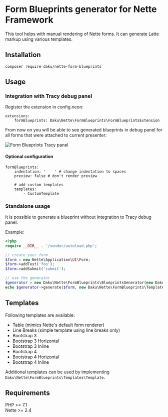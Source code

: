 # Form Blueprints generator for Nette Framework
This tool helps with manual rendering of Nette forms. It can generate Latte markup using various templates.

## Installation
`composer require daku/nette-form-blueprints`

## Usage

### Integration with Tracy debug panel
Register the extension in config.neon:
```neon
extensions:
	formBlueprints: Daku\Nette\FormBlueprints\FormBlueprintsExtension
```

From now on you will be able to see generated blueprints in debug panel for all forms that were attached to current presenter:

![Form Blueprints Tracy panel](https://danielkurecka.github.io/nette-form-blueprints/form-blueprints-panel.png)

#### Optional configuration
```neon
formBlueprints:
	indentation: '    ' # change indentation to spaces
	preview: false # don't render preview

	# add custom templates
	templates:
		- CustomTemplate
```

### Standalone usage
It is possible to generate a blueprint without integration to Tracy debug panel.

Example:
```php
<?php
require __DIR__ . '/vendor/autoload.php';

// create your form
$form = new Nette\Application\UI\Form;
$form->addText('foo');
$form->addSubmit('submit');

// use the generator
$generator = new Daku\Nette\FormBlueprints\BlueprintsGenerator(new Daku\Nette\FormBlueprints\LatteFormatter(new Latte\Parser));
echo $generator->generate($form, new Daku\Nette\FormBlueprints\Templates\Bootstrap4Template);
```

## Templates
Following templates are available:
- Table (mimics Nette's default form renderer)
- Line Breaks (simple template using line breaks only)
- Bootstrap 3
- Bootstrap 3 Horizontal
- Bootstrap 3 Inline
- Bootstrap 4
- Bootstrap 4 Horizontal
- Bootstrap 4 Inline

Additional templates can be used by implementing `Daku\Nette\FormBlueprints\Templates\Template`.

## Requirements
PHP >= 7.1\
Nette >= 2.4
